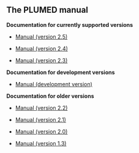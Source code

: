The PLUMED manual
------------------------------------

__Documentation for currently supported versions__

* [Manual (version 2.5)](http://plumed.github.io/doc-v2.5/user-doc/html/index.html)

* [Manual (version 2.4)](http://plumed.github.io/doc-v2.4/user-doc/html/index.html)

* [Manual (version 2.3)](http://plumed.github.io/doc-v2.3/user-doc/html/index.html)



__Documentation for development versions__

* [Manual (development version)](http://plumed.github.io/doc-master/user-doc/html/index.html)


__Documentation for older versions__

* [Manual (version 2.2)](http://plumed.github.io/doc-v2.2/user-doc/html/index.html)

* [Manual (version 2.1)](http://plumed.github.io/doc-v2.1/user-doc/html/index.html)

* [Manual (version 2.0)](http://plumed.github.io/doc-v2.0/user-doc/html/index.html)

* [Manual (version 1.3)](/pdf/manual_1-3-0.pdf)



